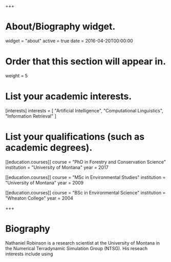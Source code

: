 +++
# About/Biography widget.
widget = "about"
active = true
date = 2016-04-20T00:00:00

# Order that this section will appear in.
weight = 5

# List your academic interests.
[interests]
  interests = [
    "Artificial Intelligence",
    "Computational Linguistics",
    "Information Retrieval"
  ]

# List your qualifications (such as academic degrees).
[[education.courses]]
  course = "PhD in Forestry and Conservation Science"
  institution = "University of Montana"
  year = 2017

[[education.courses]]
  course = "MSc in Environmental Studies"
  institution = "University of Montana"
  year = 2009

[[education.courses]]
  course = "BSc in Environmental Science"
  institution = "Wheaton College"
  year = 2004
 
+++

# Biography

Nathaniel Robinson is a research scientist at the University of Montana in the Numerical Terradynamic Simulation Group (NTSG). His reseach interests include using 
